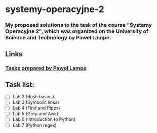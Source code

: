 # systemy-operacyjne-2

### My proposed solutions to the task of the course "Systemy Operacyjne 2", which was organized on the University of Science and Technology by Paweł Lampe.

## Links
### [Tasks prepared by Paweł Lampe](https://github.com/Scony/systemy-operacyjne-2)


## Task list:
* [ ] Lab 2 (Bash basics)
* [ ] Lab 3 (Symbolic links)
* [ ] Lab 4 (Find and Pipes)
* [ ] Lab 5 (Grep and Awk)
* [ ] Lab 6 (Introduction to Python)
* [ ] Lab 7 (Python regex)